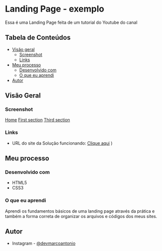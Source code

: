 # Landing Page - exemplo

Essa é uma Landing Page feita de um tutorial do Youtube do canal

## Tabela de Conteúdos

- [Visão geral](#Overview)
  - [Screenshot](#screenshot)
  - [Links](#links)
- [Meu processo](#my-process)
  - [Desenvolvido com](#built-with)
  - [O que eu aprendi](#what-i-learned)
- [Autor](#author)

## Visão Geral

### Screenshot
[Home](https://github.com/MarcoAntonioMatos/landing-page/blob/main/files/Captura%20de%20tela%202023-09-16%20110939.png)
[First section](https://github.com/MarcoAntonioMatos/landing-page/blob/main/files/Captura%20de%20tela%202023-09-16%20111011.png)
[Third section](https://github.com/MarcoAntonioMatos/landing-page/blob/main/files/Captura%20de%20tela%202023-09-16%20111024.png)

### Links

- URL do site da Solução funcionando: [Clique aqui](https://marcoantoniomatos.github.io/landing-page/)
)
## Meu processo

### Desenvolvido com

- HTML5 
- CSS3 



### O que eu aprendi

Aprendi os fundamentos básicos de uma landing page através da prática e também a forma correta de organizar os arquivos e códigos dos meus sites.


## Autor
- Instagram - [@devmarcoantonio](https://www.instagram.com/marco148antonio/)
 
